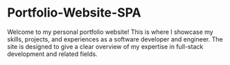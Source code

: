 # Portfolio-Website-SPA
Welcome to my personal portfolio website! This is where I showcase my skills, projects, and experiences as a software developer and engineer. The site is designed to give a clear overview of my expertise in full-stack development and related fields.
